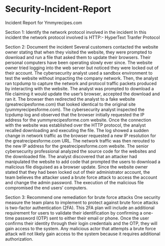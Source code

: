 # Security-Incident-Report
Incident Report for Ymmyrecipes.com

Section 1: Identify the network protocol involved in the incident
In this incident the network protocol involved is HTTP:- HyperText Tranfer Protocol


Section 2: Document the incident
Several customers contacted the website owner stating that when they visited the website, they were prompted to download and run a file that asked them to update their browsers. Their personal computers have been operating slowly ever since. The website owner tried logging into the web server but noticed they were locked out of their account. The cybersecurity analyst used a sandbox environment to test the website
without impacting the company network. Then, the analyst ran tcpdump to capture the network and protocol traffic packets produced by interacting with the website. The analyst was prompted to download a file claiming it would update the user’s browser, accepted the download and ran it. The browser then redirected the analyst to a fake website (greatrecipesforme.com) that looked identical to the original site (yummyrecipesforme.com). The cybersecurity analyst inspected the tcpdump log and observed that the browser initially requested the IP address for the yummyrecipesforme.com website. Once the connection with the website was established over the HTTP protocol, the analyst recalled downloading and executing the file. The log showed a sudden change in network traffic as the browser requested a new IP
resolution for the greatrecipesforme.com URL. The network traffic was then rerouted to the new IP address for the greatrecipesforme.com website. The senior cybersecurity professional analyzed the source code for the
websites and the downloaded file. The analyst discovered that an attacker had manipulated the website to add code that prompted the users to download a malicious file disguised as a browser update. Since the website owner stated that they had been locked out of their administrator account, the team believes the attacker used a brute force attack to access the account and change the admin password. The execution of the malicious file compromised the end users’ computers.

Section 3: Recommend one remediation for brute force attacks
One security measure the team plans to implement to protect against brute
force attacks is two-factor authentication (2FA). This 2FA plan will include an
additional requirement for users to validate their identification by confirming a
one-time password (OTP) sent to either their email or phone. Once the user
confirms their identity through their login credentials and the OTP, they will
gain access to the system. Any malicious actor that attempts a brute force
attack will not likely gain access to the system because it requires additional
authorization.
